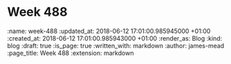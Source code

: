 Week 488
========

<!-- add content here -->

:name: week-488
:updated_at: 2018-06-12 17:01:00.985945000 +01:00
:created_at: 2018-06-12 17:01:00.985943000 +01:00
:render_as: Blog
:kind: blog
:draft: true
:is_page: true
:written_with: markdown
:author: james-mead
:page_title: Week 488
:extension: markdown
